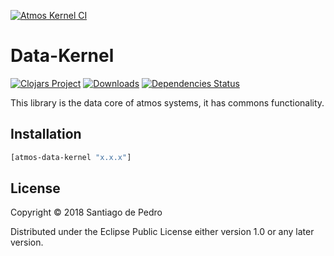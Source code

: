 [![Atmos Kernel CI](https://github.com/AtmosSystem/Data-Kernel/actions/workflows/release.yml/badge.svg)](https://github.com/AtmosSystem/Data-Kernel/actions/workflows/release.yml)

# Data-Kernel

[![Clojars Project](https://img.shields.io/clojars/v/org.clojars.atmos-system/atmos-data-kernel.svg)](https://clojars.org/org.clojars.atmos-system/atmos-data-kernel)
[![Downloads](https://versions.deps.co/AtmosSystem/Data-Kernel/downloads.svg)](https://versions.deps.co/AtmosSystem/Data-Kernel)
[![Dependencies Status](https://versions.deps.co/AtmosSystem/Data-Kernel/status.svg)](https://versions.deps.co/AtmosSystem/Data-Kernel)

This library is the data core of atmos systems, it has commons functionality.

## Installation

```clojure
[atmos-data-kernel "x.x.x"]
```

## License

Copyright © 2018 Santiago de Pedro

Distributed under the Eclipse Public License either version 1.0 or  any later version.
